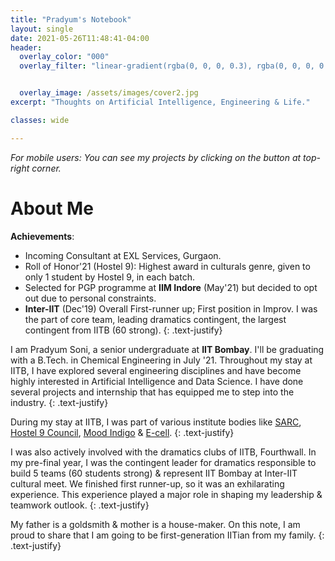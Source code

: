 ```yaml
---
title: "Pradyum's Notebook"
layout: single
date: 2021-05-26T11:48:41-04:00
header:
  overlay_color: "000"
  overlay_filter: "linear-gradient(rgba(0, 0, 0, 0.3), rgba(0, 0, 0, 0.2))"


  overlay_image: /assets/images/cover2.jpg
excerpt: "Thoughts on Artificial Intelligence, Engineering & Life."

classes: wide

---
```


_For mobile users: You can see my projects by clicking on the button at top-right corner._

# About Me

**Achievements**: 
* Incoming Consultant at EXL Services, Gurgaon.
* Roll of Honor'21 (Hostel 9): Highest award in culturals genre, given to only 1 student by Hostel 9, in each batch.
* Selected for PGP programme at **IIM Indore** (May'21) but decided to opt out due to personal constraints. 
* **Inter-IIT** (Dec'19) Overall First-runner up; First position in Improv. I was the part of core team, leading dramatics contingent, the largest contingent from IITB (60 strong).
{: .text-justify}

I am Pradyum Soni, a senior undergraduate at **IIT Bombay**. I'll be graduating with a B.Tech. in Chemical Engineering in July '21. Throughout my stay at IITB, I have explored several engineering disciplines and have become highly interested in Artificial Intelligence and Data Science. I have done several projects and internship that has equipped me to step into the industry. 
{: .text-justify}

During my stay at IITB, I was part of various institute bodies like 
[SARC](https://sarc-iitb.org/), [Hostel 9 Council](https://www.google.com/search?q=h9+iitb&client=ubuntu&hs=la0&channel=fs&sxsrf=ALeKk03EoGf09ncCA-BFdoGPkTEdI0asng%3A1621969134627&ei=7kitYOzdJa2T4-EPy5uN4A0&oq=h9+iitb&gs_lcp=Cgdnd3Mtd2l6EAMyBAgjECcyCAguEMcBEK8BOgcIABBHELADUNg3WPw7YIQ-aAFwAngAgAHMAYgBxgiSAQUwLjUuMZgBAKABAaoBB2d3cy13aXrIAQjAAQE&sclient=gws-wiz&ved=0ahUKEwjsjOzwweXwAhWtyTgGHctNA9wQ4dUDCA0&uact=5), [Mood Indigo](https://en.wikipedia.org/wiki/Mood_Indigo_(festival)) & [E-cell](https://www.ecell.in/2020/). 
{: .text-justify}

I was also actively involved with the dramatics clubs of IITB, Fourthwall. In my pre-final year, I was the contingent leader for dramatics responsible to build 5 teams (60 students strong) & represent IIT Bombay at Inter-IIT cultural meet. We finished first runner-up, so it was an exhilarating experience. This experience played a major role in shaping my leadership & teamwork outlook. 
{: .text-justify}

My father is a goldsmith & mother is a house-maker. On this note, I am proud to share that I am going to be first-generation IITian from my family. 
{: .text-justify}
